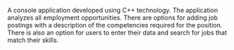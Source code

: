 A console application developed using C++ technology. The application analyzes all employment opportunities.
There are options for adding job postings with a description of the competencies required for the position. 
There is also an option for users to enter their data and search for jobs that match their skills.
